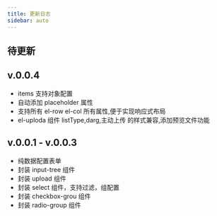 ```yaml
---
title: 更新日志
sidebar: auto
---
```


## 待更新

## v.0.0.4
- items 支持对象配置
- 自动添加 placeholder 属性
- 支持所有 el-row el-col 所有属性,便于实现响应式布局
- el-uploda 组件 listType,darg,主动上传 的样式兼容,添加预览文件功能


## v.0.0.1 - v.0.0.3
- 纯数据配置表单
- 封装 input-tree 组件
- 封装 upload 组件
- 封装 select 组件，支持过滤，组配置
- 封装 checkbox-grou 组件
- 封装 radio-group 组件